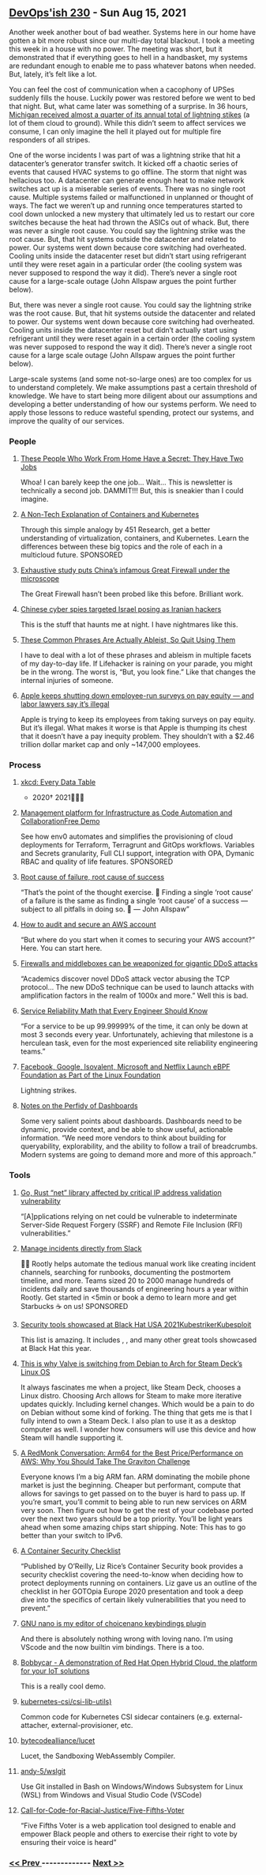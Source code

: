 ## [DevOps'ish 230](https://devopsish.com/230) - Sun Aug 15, 2021

Another week another bout of bad weather. Systems here in our home have gotten a bit more robust since our multi-day total blackout. I took a meeting this week in a house with no power. The meeting was short, but it demonstrated that if everything goes to hell in a handbasket, my systems are redundant enough to enable me to pass whatever batons when needed. But, lately, it’s felt like a lot.

You can feel the cost of communication when a cacophony of UPSes suddenly fills the house. Luckily power was restored before we went to bed that night. But, what came later was something of a surprise. In 36 hours, <a href="https://www.mlive.com/whitecaps/2021/08/you-wont-believe-how-many-lightning-strikes-occurred-over-michigan-on-wednesday-and-thursday.html">Michigan received almost a quarter of its annual total of lightning stikes</a> (a lot of them cloud to ground). While this didn’t seem to affect services we consume, I can only imagine the hell it played out for multiple fire responders of all stripes.

One of the worse incidents I was part of was a lightning strike that hit a datacenter’s generator transfer switch. It kicked off a chaotic series of events that caused HVAC systems to go offline. The storm that night was hellacious too. A datacenter can generate enough heat to make network switches act up is a miserable series of events. There was no single root cause. Multiple systems failed or malfunctioned in unplanned or thought of ways. The fact we weren’t up and running once temperatures started to cool down unlocked a new mystery that ultimately led us to restart our core switches because the heat had thrown the ASICs out of whack. But, there was never a single root cause. You could say the lightning strike was the root cause. But, that hit systems outside the datacenter and related to power. Our systems went down because core switching had overheated. Cooling units inside the datacenter reset but didn’t start using refrigerant until they were reset again in a particular order (the cooling system was never supposed to respond the way it did). There’s never a single root cause for a large-scale outage (John Allspaw argues the point further below).

But, there was never a single root cause. You could say the lightning strike was the root cause. But, that hit systems outside the datacenter and related to power. Our systems went down because core switching had overheated. Cooling units inside the datacenter reset but didn’t actually start using refrigerant until they were reset again in a certain order (the cooling system was never supposed to respond the way it did). There’s never a single root cause for a large scale outage (John Allspaw argues the point further below).

Large-scale systems (and some not-so-large ones) are too complex for us to understand completely. We make assumptions past a certain threshold of knowledge. We have to start being more diligent about our assumptions and developing a better understanding of how our systems perform. We need to apply those lessons to reduce wasteful spending, protect our systems, and improve the quality of our services.

### People

1. [These People Who Work From Home Have a Secret: They Have Two Jobs](https://www.wsj.com/articles/these-people-who-work-from-home-have-a-secret-they-have-two-jobs-11628866529?mod=djemalertNEWS)

    Whoa! I can barely keep the one job… Wait… This is newsletter is technically a second job. DAMMIT!!! But, this is sneakier than I could imagine.
1. [A Non-Tech Explanation of Containers and Kubernetes](https://www.linode.com/content/non-tech-explanation-of-containers-and-kubernetes/?utm_source=devopsish&utm_medium=newsletter_sponsorship&utm_campaign=newsletter_sponsorship-devopsish-kubernetes&utm_content=&utm_term=)

    Through this simple analogy by 451 Research, get a better understanding of virtualization, containers, and Kubernetes. Learn the differences between these big topics and the role of each in a multicloud future. SPONSORED
1. [Exhaustive study puts China’s infamous Great Firewall under the microscope](https://portswigger.net/daily-swig/exhaustive-study-puts-chinas-infamous-great-firewall-under-the-microscope)

    The Great Firewall hasn’t been probed like this before. Brilliant work.
1. [Chinese cyber spies targeted Israel posing as Iranian hackers](https://therecord.media/chinese-cyber-spies-targeted-israel-posing-as-iranian-hackers/)

    This is the stuff that haunts me at night. I have nightmares like this.
1. [These Common Phrases Are Actually Ableist, So Quit Using Them](https://lifehacker.com/these-common-phrases-are-actually-ableist-so-quit-usin-1847473756)

    I have to deal with a lot of these phrases and ableism in multiple facets of my day-to-day life. If Lifehacker is raining on your parade, you might be in the wrong. The worst is, “But, you look fine.” Like that changes the internal injuries of someone.
1. [Apple keeps shutting down employee-run surveys on pay equity — and labor lawyers say it’s illegal](https://www.theverge.com/2021/8/9/22609687/apple-pay-equity-employee-surveys-protected-activity)

    Apple is trying to keep its employees from taking surveys on pay equity. But it’s illegal. What makes it worse is that Apple is thumping its chest that it doesn’t have a pay inequity problem. They shouldn’t with a $2.46 trillion dollar market cap and only ~147,000 employees.
### Process

1. [xkcd: Every Data Table](https://xkcd.com/2502/)

    * 2020† 2021🤣🤣🤣
1. [Management platform for Infrastructure as Code Automation and CollaborationFree Demo](https://app.env0.com/login?utm_campaign=devopsish&utm_source=nativeads&utm_medium=newsletter)

    See how env0 automates and simplifies the provisioning of cloud deployments for Terraform, Terragrunt and GitOps workflows. Variables and Secrets granularity, Full CLI support, integration with OPA, Dymanic RBAC and quality of life features.  SPONSORED
1. [Root cause of failure, root cause of success](https://surfingcomplexity.blog/2021/08/13/root-cause-of-failure-root-cause-of-success/)

    “That’s the point of the thought exercise. 🙂 Finding a single ‘root cause’ of a failure is the same as finding a single ‘root cause’ of a success — subject to all pitfalls in doing so. 🙂 — John Allspaw”
1. [How to audit and secure an AWS account](https://acloudguru.com/blog/engineering/how-to-audit-and-secure-an-aws-account)

    “But where do you start when it comes to securing your AWS account?” Here. You can start here.
1. [Firewalls and middleboxes can be weaponized for gigantic DDoS attacks](https://therecord.media/firewalls-and-middleboxes-can-be-weaponized-for-gigantic-ddos-attacks/)

    “Academics discover novel DDoS attack vector abusing the TCP protocol… The new DDoS technique can be used to launch attacks with amplification factors in the realm of 1000x and more.” Well this is bad.
1. [Service Reliability Math that Every Engineer Should Know](https://matt-rickard.com/service-reliability-math-that-every-engineer-should-know/)

    “For a service to be up 99.99999% of the time, it can only be down at most 3 seconds every year. Unfortunately, achieving that milestone is a herculean task, even for the most experienced site reliability engineering teams.”
1. [Facebook, Google, Isovalent, Microsoft and Netflix Launch eBPF Foundation as Part of the Linux Foundation](https://www.linuxfoundation.org/press-release/facebook-google-isovalent-microsoft-and-netflix-launch-ebpf-foundation-as-part-of-the-linux-foundation/)

    Lightning strikes.
1. [Notes on the Perfidy of Dashboards](https://charity.wtf/2021/08/09/notes-on-the-perfidy-of-dashboards/)

    Some very salient points about dashboards. Dashboards need to be dynamic, provide context, and be able to show useful, actionable information. “We need more vendors to think about building for queryability, explorability, and the ability to follow a trail of breadcrumbs. Modern systems are going to demand more and more of this approach.”
### Tools

1. [Go, Rust “net” library affected by critical IP address validation vulnerability](https://www.bleepingcomputer.com/news/security/go-rust-net-library-affected-by-critical-ip-address-validation-vulnerability/)

    “[A]pplications relying on net could be vulnerable to indeterminate Server-Side Request Forgery (SSRF) and Remote File Inclusion (RFI) vulnerabilities.”
1. [Manage incidents directly from Slack](https://consuming-macrospore.herokuapp.com/b?y=49q24eh2c4r3ce1gcoo3echi65h62opj74rjcdpic9ij6e3571im4dpocch2o8ji48t24q3keho76ehf5tp6urrkdhsisqbf5svnat3dbtpmutbicdijqrj5etpmopbkehin49j1dlo3mtbkdlfmqpb4d5qmqfb4clr6us3jd5pmg8g=)

    🧑‍🚒
Rootly helps automate the tedious manual work like creating incident channels, searching for runbooks, documenting the postmortem timeline, and more. Teams sized 20 to 2000 manage hundreds of incidents daily and save thousands of engineering hours a year within Rootly. Get started in <5min or book a demo to learn more and get Starbucks ☕ on us! SPONSORED
1. [Security tools showcased at Black Hat USA 2021KubestrikerKubesploit](https://therecord.media/security-tools-showcased-at-black-hat-usa-2021/)

    This list is amazing. It includes , , and many other great tools showcased at Black Hat this year.
1. [This is why Valve is switching from Debian to Arch for Steam Deck’s Linux OS](https://www.pcgamer.com/this-is-why-valve-is-switching-from-debian-to-arch-for-steam-decks-linux-os/)

    It always fascinates me when a project, like Steam Deck, chooses a Linux distro. Choosing Arch allows for Steam to make more iterative updates quickly. Including kernel changes. Which would be a pain to do on Debian without some kind of forking. The thing that gets me is that I fully intend to own a Steam Deck. I also plan to use it as a desktop computer as well. I wonder how consumers will use this device and how Steam will handle supporting it.
1. [A RedMonk Conversation: Arm64 for the Best Price/Performance on AWS: Why You Should Take The Graviton Challenge](https://redmonk.com/jgovernor/2021/08/09/a-redmonk-conversation-arm64-for-the-best-price-performance-on-aws-why-you-should-take-the-graviton-challenge/)

    Everyone knows I’m a big ARM fan. ARM dominating the mobile phone market is just the beginning. Cheaper but performant, compute that allows for savings to get passed on to the buyer is hard to pass up. If you’re smart, you’ll commit to being able to run new services on ARM very soon. Then figure out how to get the rest of your codebase ported over the next two years should be a top priority. You’ll be light years ahead when some amazing chips start shipping. Note: This has to go better than your switch to IPv6.
1. [A Container Security Checklist](https://gotopia.tech/articles/container-security-checklist)

    “Published by O’Reilly, Liz Rice’s Container Security book provides a security checklist covering the need-to-know when deciding how to protect deployments running on containers. Liz gave us an outline of the checklist in her GOTOpia Europe 2020 presentation and took a deep dive into the specifics of certain likely vulnerabilities that you need to prevent.”
1. [GNU nano is my editor of choicenano keybindings plugin](https://ariadne.space/2021/08/13/gnu-nano-is-my-editor-of-choice/)

    And there is absolutely nothing wrong with loving nano. I’m using VScode and the now builtin vim bindings. There is a  too.
1. [Bobbycar - A demonstration of Red Hat Open Hybrid Cloud, the platform for your IoT solutions](https://www.youtube.com/watch?v=_AbADA9G9O4)

    This is a really cool demo.
1. [kubernetes-csi/csi-lib-utils)](https://github.com/kubernetes-csi/csi-lib-utils)

    Common code for Kubernetes CSI sidecar containers (e.g. external-attacher, external-provisioner, etc.
1. [bytecodealliance/lucet](https://github.com/bytecodealliance/lucet)

    Lucet, the Sandboxing WebAssembly Compiler.
1. [andy-5/wslgit](https://github.com/andy-5/wslgit)

    Use Git installed in Bash on Windows/Windows Subsystem for Linux (WSL) from Windows and Visual Studio Code (VSCode)
1. [Call-for-Code-for-Racial-Justice/Five-Fifths-Voter](https://github.com/Call-for-Code-for-Racial-Justice/Five-Fifths-Voter)

    “Five Fifths Voter is a web application tool designed to enable and empower Black people and others to exercise their right to vote by ensuring their voice is heard”

### [ << Prev ](sreweekly-229.md) ------------- [ Next >> ](sreweekly-231.md)